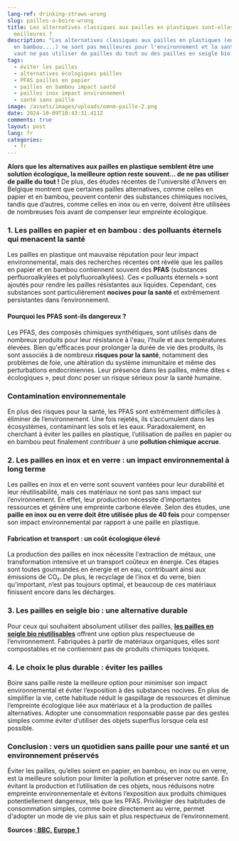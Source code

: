 ```yaml
---
lang-ref: drinking-straws-wrong
slug: pailles-a-boire-wrong
title: Les alternatives classiques aux pailles en plastiques sont-elles vraiment
  meilleures ?
description: "Les alternatives classiques aux pailles en plastiques (en papier,
  en bambou....) ne sont pas meilleures pour l'environnement et la santé. Mieux
  vaut ne pas utiliser de pailles du tout ou des pailles en seigle bio. "
tags:
  - éviter les pailles
  - alternatives écologiques pailles
  - PFAS pailles en papier
  - pailles en bambou impact santé
  - pailles inox impact environnement
  - santé sans paille
image: /assets/images/uploads/omnm-paille-2.png
date: 2024-10-09T10:43:31.411Z
comments: true
layout: post
lang: fr
categories:
  - fr
---
```



**Alors que les alternatives aux pailles en plastique semblent être une solution écologique, la meilleure option reste souvent… de ne pas utiliser de paille du tout !** De plus, des études récentes de l'université d'Anvers en Belgique montrent que certaines pailles alternatives, comme celles en papier et en bambou, peuvent contenir des substances chimiques nocives, tandis que d’autres, comme celles en inox ou en verre, doivent être utilisées de nombreuses fois avant de compenser leur empreinte écologique. 

### 1. Les pailles en papier et en bambou : des polluants éternels qui menacent la santé

Les pailles en plastique ont mauvaise réputation pour leur impact environnemental, mais des recherches récentes ont révélé que les pailles en papier et en bambou contiennent souvent des **PFAS** (substances perfluoroalkylées et polyfluoroalkylées). Ces « polluants éternels » sont ajoutés pour rendre les pailles résistantes aux liquides. Cependant, ces substances sont particulièrement **nocives pour la santé** et extrêmement persistantes dans l’environnement.

#### Pourquoi les PFAS sont-ils dangereux ?

Les PFAS, des composés chimiques synthétiques, sont utilisés dans de nombreux produits pour leur résistance à l'eau, l'huile et aux températures élevées. Bien qu'efficaces pour prolonger la durée de vie des produits, ils sont associés à de nombreux **risques pour la santé**, notamment des problèmes de foie, une altération du système immunitaire et même des perturbations endocriniennes. Leur présence dans les pailles, même dites « écologiques », peut donc poser un risque sérieux pour la santé humaine.

### Contamination environnementale

En plus des risques pour la santé, les PFAS sont extrêmement difficiles à éliminer de l’environnement. Une fois rejetés, ils s’accumulent dans les écosystèmes, contaminant les sols et les eaux. Paradoxalement, en cherchant à éviter les pailles en plastique, l’utilisation de pailles en papier ou en bambou peut finalement contribuer à une **pollution chimique accrue**.

### 2. Les pailles en inox et en verre : un impact environnemental à long terme

Les pailles en inox et en verre sont souvent vantées pour leur durabilité et leur réutilisabilité, mais ces matériaux ne sont pas sans impact sur l’environnement. En effet, leur production nécessite d’importantes ressources et génère une empreinte carbone élevée. Selon des études, une **paille en inox ou en verre doit être utilisée plus de 40 fois** pour compenser son impact environnemental par rapport à une paille en plastique.

#### Fabrication et transport : un coût écologique élevé

La production des pailles en inox nécessite l'extraction de métaux, une transformation intensive et un transport coûteux en énergie. Ces étapes sont toutes gourmandes en énergie et en eau, contribuant ainsi aux émissions de CO₂. De plus, le recyclage de l’inox et du verre, bien qu’important, n’est pas toujours optimal, et beaucoup de ces matériaux finissent encore dans les décharges.

### 3. Les pailles en seigle bio : une alternative durable

Pour ceux qui souhaitent absolument utiliser des pailles, **[les pailles en seigle bio réutilisables](https://www.lapailledo.fr)** offrent une option plus respectueuse de l’environnement. Fabriquées à partir de matériaux organiques, elles sont compostables et ne contiennent pas de produits chimiques toxiques.

### 4. Le choix le plus durable : éviter les pailles

Boire sans paille reste la meilleure option pour minimiser son impact environnemental et éviter l’exposition à des substances nocives. En plus de simplifier la vie, cette habitude réduit le gaspillage de ressources et diminue l’empreinte écologique liée aux matériaux et à la production de pailles alternatives. Adopter une consommation responsable passe par des gestes simples comme éviter d’utiliser des objets superflus lorsque cela est possible.

### Conclusion : vers un quotidien sans paille pour une santé et un environnement préservés

Éviter les pailles, qu’elles soient en papier, en bambou, en inox ou en verre, est la meilleure solution pour limiter la pollution et préserver notre santé. En évitant la production et l’utilisation de ces objets, nous réduisons notre empreinte environnementale et évitons l’exposition aux produits chimiques potentiellement dangereux, tels que les PFAS. Privilégier des habitudes de consommation simples, comme boire directement au verre, permet d'adopter un mode de vie plus sain et plus respectueux de l’environnement.



**Sources :[ BBC,](https://www.bbc.com/afrique/articles/c1d29yvjxlvo) [Europe 1](https://www.europe1.fr/sante/les-pailles-en-carton-pourraient-etre-plus-nocives-pour-la-sante-que-celles-en-plastique-4200995)**